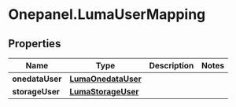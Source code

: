 # Onepanel.LumaUserMapping

## Properties
Name | Type | Description | Notes
------------ | ------------- | ------------- | -------------
**onedataUser** | [**LumaOnedataUser**](LumaOnedataUser.md) |  | 
**storageUser** | [**LumaStorageUser**](LumaStorageUser.md) |  | 


